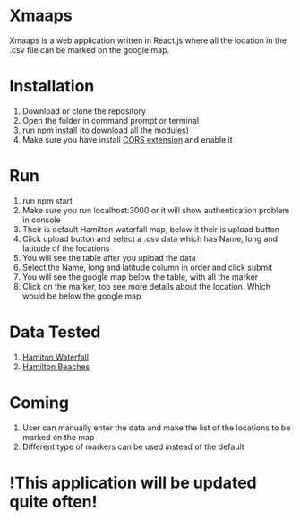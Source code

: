 # Xmaaps

Xmaaps is a web application written in React.js where all the location in the .csv file can be marked on the google map.

#  Installation
1. Download or clone the repository
2. Open the folder in command prompt or terminal
3. run npm install (to download all the modules)
4. Make sure you have install [CORS extension](https://chrome.google.com/webstore/detail/allow-control-allow-origi/nlfbmbojpeacfghkpbjhddihlkkiljbi) and enable it

# Run
1. run npm start
2. Make sure you run localhost:3000 or it will show authentication problem in console
3. Their is default Hamilton waterfall map, below it their is upload button
4. Click upload button and select a .csv data which has Name, long and latitude of the locations
5. You will see the table after you upload the data
6. Select the Name, long and latitude column in order and click submit
7. You will see the google map below the table, with all the marker
8. Click on the marker, too see more details about the location. Which would be below the google map

# Data Tested
1. [Hamiton Waterfall](http://opendata.hamilton.ca/CSV/CITY_WATERFALLS.csv)
2. [Hamilton Beaches](http://opendata.hamilton.ca/CSV/BEACHES.csv)

# Coming
1. User can manually enter the data and make the list of the locations to be marked on the map
2. Different type of markers can be used instead of the default

# !This application will be updated quite often!
